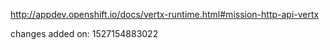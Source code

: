 http://appdev.openshift.io/docs/vertx-runtime.html#mission-http-api-vertx

 
 changes added on: 1527154883022